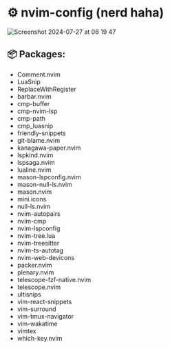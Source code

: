 # ⚙️ nvim-config (nerd haha)

![Screenshot 2024-07-27 at 06 19 47](https://github.com/user-attachments/assets/f823de96-32a9-4f35-9d93-aad151beed15)

## 📦 Packages:

- Comment.nvim
- LuaSnip
- ReplaceWithRegister
- barbar.nvim
- cmp-buffer
- cmp-nvim-lsp
- cmp-path
- cmp_luasnip
- friendly-snippets
- git-blame.nvim
- kanagawa-paper.nvim
- lspkind.nvim
- lspsaga.nvim
- lualine.nvim
- mason-lspconfig.nvim
- mason-null-ls.nvim
- mason.nvim
- mini.icons
- null-ls.nvim
- nvim-autopairs
- nvim-cmp
- nvim-lspconfig
- nvim-tree.lua
- nvim-treesitter
- nvim-ts-autotag
- nvim-web-devicons
- packer.nvim
- plenary.nvim
- telescope-fzf-native.nvim
- telescope.nvim
- ultisnips
- vim-react-snippets
- vim-surround
- vim-tmux-navigator
- vim-wakatime
- vimtex
- which-key.nvim
